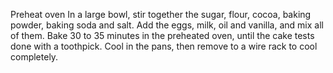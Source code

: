 Preheat oven 
In a large bowl, stir together the sugar, flour, cocoa, baking powder, baking soda and salt.
Add the eggs, milk, oil and vanilla, and mix all of them.
Bake 30 to 35 minutes in the preheated oven, until the cake tests done with a toothpick. Cool in the pans, then remove to a wire rack to cool completely.